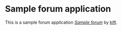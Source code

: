 # Sample forum application

This is a sample forum application
[*Sample forum*](https://github.com/alexsunc/forum_sample)
by [kift](https://github.com/kift).